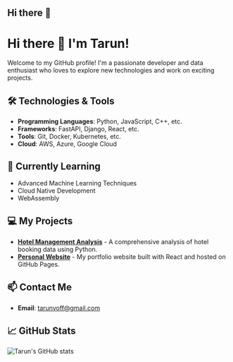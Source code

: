 ## Hi there 👋


# Hi there 👋 I'm Tarun!

Welcome to my GitHub profile! I'm a passionate developer and data enthusiast who loves to explore new technologies and work on exciting projects.

## 🛠️ Technologies & Tools

- **Programming Languages**: Python, JavaScript, C++, etc.
- **Frameworks**: FastAPI, Django, React, etc.
- **Tools**: Git, Docker, Kubernetes, etc.
- **Cloud**: AWS, Azure, Google Cloud

## 🌱 Currently Learning

- Advanced Machine Learning Techniques
- Cloud Native Development
- WebAssembly

## 💻 My Projects

- [**Hotel Management Analysis**](https://github.com/yourusername/hotel-management-analysis) - A comprehensive analysis of hotel booking data using Python.
- [**Personal Website**](https://github.com/yourusername/personal-website) - My portfolio website built with React and hosted on GitHub Pages.

## 📫 Contact Me

- **Email**: [tarunvoff@gmail.com](mailto:tarunvoff@gmail.com)
  
## 📈 GitHub Stats

![Tarun's GitHub stats](https://github-readme-stats.vercel.app/api?username=tarunvoff&show_icons=true&theme=radical)
